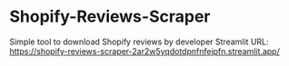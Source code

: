 # Shopify-Reviews-Scraper
Simple tool to download Shopify reviews by developer
Streamlit URL: https://shopify-reviews-scraper-2ar2w5yqdotdpnfnfejpfn.streamlit.app/
